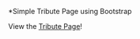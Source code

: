 *Simple Tribute Page using Bootstrap

View the <a href="http://codepen.io/neeraj-lad/full/wMOqdW/" target="_blank">Tribute Page</a>!
